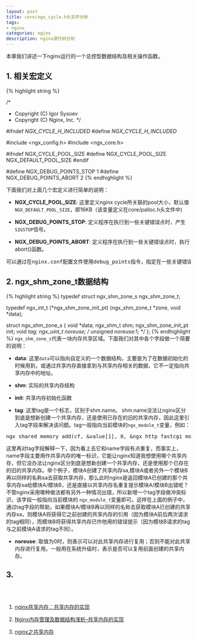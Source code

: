 ```yaml
---
layout: post
title: core/ngx_cycle.h头文件分析
tags:
- nginx
categories: nginx
description: nginx源代码分析
---
```



本章我们讲述一下nginx运行的一个总控型数据结构及相关操作函数。

<!-- more -->


## 1. 相关宏定义
{% highlight string %}

/*
 * Copyright (C) Igor Sysoev
 * Copyright (C) Nginx, Inc.
 */


#ifndef _NGX_CYCLE_H_INCLUDED_
#define _NGX_CYCLE_H_INCLUDED_


#include <ngx_config.h>
#include <ngx_core.h>


#ifndef NGX_CYCLE_POOL_SIZE
#define NGX_CYCLE_POOL_SIZE     NGX_DEFAULT_POOL_SIZE
#endif


#define NGX_DEBUG_POINTS_STOP   1
#define NGX_DEBUG_POINTS_ABORT  2
{% endhighlight %}

下面我们对上面几个宏定义进行简单的说明：

* **NGX_CYCLE_POOL_SIZE**: 这里定义nginx cycle所关联的pool大小，默认值```NGX_DEFAULT_POOL_SIZE```，即16KB（该变量定义在core/palloc.h头文件中)

* **NGX_DEBUG_POINTS_STOP**: 定义程序在执行到一些关键错误点时，产生```SIGSTOP```信号。

* **NGX_DEBUG_POINTS_ABORT**: 定义程序在执行到一些关键错误点时，执行abort()函数。

<pre>
可以通过在nginx.conf配置文件使用debug_points指令，指定在一些关键错误点处的行为。
</pre>


## 2. ngx_shm_zone_t数据结构
{% highlight string %}
typedef struct ngx_shm_zone_s  ngx_shm_zone_t;

typedef ngx_int_t (*ngx_shm_zone_init_pt) (ngx_shm_zone_t *zone, void *data);

struct ngx_shm_zone_s {
    void                     *data;
    ngx_shm_t                 shm;
    ngx_shm_zone_init_pt      init;
    void                     *tag;
    ngx_uint_t                noreuse;  /* unsigned  noreuse:1; */
};
{% endhighlight %}
```ngx_shm_zone_s```代表一块内存共享区域。下面我们对其中各个字段做一个简要的说明：

* **data**: 这里```data```可以指向自定义的一个数据结构，主要是为了在数据初始化的时候用到，或通过共享内存直接拿到与共享内存相关的数据，它不一定指向共享内存中的地址。

* **shm**: 实际的共享内存结构

* **init**: 共享内存初始化函数

* **tag**: 这里tag是一个标志，区别于shm.name。 shm.name没法让nginx区分到底是想新创建一个共享内存，还是使用已存在的旧的共享内存，因此这里引入tag字段来解决该问题。tag一般指向当前模块的```ngx_module_t```变量，例如：
<pre>
ngx_shared_memory_add(cf, &value[1], 0, &ngx_http_fastcgi_module);
</pre>

这里再对tag字段解释一下，因为看上去它和name字段有点重复，而事实上，name字段主要用作共享内存的唯一标识，它能让nginx知道我想使用哪个共享内存，但它没办法让nginx区分到底是想新创建一个共享内存，还是使用那个已存在的旧的共享内存。举个例子，模块A创建了共享内存sa,模块A或者另外一个模块B再以同样的名称sa去获取共享内存，那么此时nginx是返回模块A已创建的那个共享内存sa给模块A/模块B，还是直接以共享内存名重复提示模块A/模块B出错呢？ 不管nginx采用哪种做法都有另外一种情况出错，所以新增一个tag字段做冲突标识，该字段一般指向当前模块的 ```ngx_module_t```变量即可。这样在上面的例子中，通过tag字段的帮助，如果模块A/模块B再以同样的名称去获取模块A已创建的共享内存sa，则模块A将获得它之前创建的共享内存的引用（因为模块A前后两次请求的tag相同），而模块B将获得共享内存已作他用的错误提示（因为模块B请求的tag与之前模块A请求的tag不同）。

* **noreuse**: 取值为0时，则表示可以对此共享内存进行复用；否则不能对此共享内存进行复用。一般用在系统升级时，表示是否可以复用前面创建的共享内存。

## 3. 

<br />
<br />

1. [nginx共享内存：共享内存的实现](http://blog.csdn.net/wgwgnihao/article/details/37838837)

2. [Nginx内存管理及数据结构浅析–共享内存的实现](http://www.colaghost.net/web-server/246)

3. [nginx之共享内存](http://blog.csdn.net/evsqiezi/article/details/51785093)


<br />
<br />
<br />

